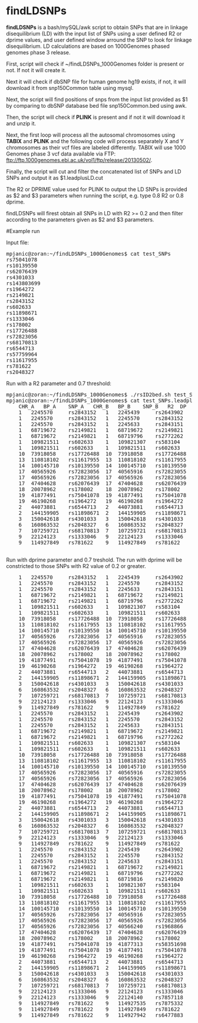 # findLDSNPs

**findLDSNPs** is a bash/mySQL/awk script to obtain SNPs that are in linkage disequilibrium (LD) with the input list of SNPs using a user defined R2 or dprime values, and user defined window arround the SNP to look for linkage disequilibrium. LD calculations are based on 1000Genomes phased genomes phase 3 release.

First, script will check if ~/findLDSNPs_1000Genomes folder is present or not. If not it will create it. 

Next it will check if dbSNP file for human genome hg19 exists, if not, it will download it from snp150Common table using mysql.

Next, the script will find positions of snps from the input list provided as $1 by comparing to dbSNP database bed file snp150Common.bed using awk.

Then, the script will check if **PLINK** is present and if not it will download it and unzip it.

Next, the first loop will process all the autosomal chromosomes using **TABIX** and **PLINK** and the following code will process separately X and Y chromosomes as their vcf files are labeled differently. TABIX will use 1000 Genomes phase 3 vcf data available via FTP: ftp://ftp.1000genomes.ebi.ac.uk/vol1/ftp/release/20130502/. 

Finally, the script will cut and filter the concatenated list of SNPs and LD SNPs and output it as $1.leadplusLD.cut

The R2 or DPRIME value used for PLINK to output the LD SNPs is provided as $2 and $3 parameters when running the script, e.g. type 0.8 R2 or 0.8 dprime.

findLDSNPs will firest obtain all SNPs in LD with R2 >= 0.2 and then filter according to the parameters given as $2 and $3 parameters.

#Example run

Input file:

<pre>
mpjanic@zoran:~/findLDSNPs_1000Genomes$ cat test_SNPs
rs75041078
rs10139550
rs62076439
rs4301033
rs143803699
rs1964272
rs2149821
rs2843152
rs602633
rs11898671
rs1333046
rs178002
rs17726488
rs72823056
rs68170813
rs6544713
rs57759964
rs11617955
rs781622
rs2048327
</pre>

Run with a R2 parameter and 0.7 threshold:
<pre>
mpjanic@zoran:~/findLDSNPs_1000Genomes$ ./rsID2bed.sh test_SNPs 0.7 R2
mpjanic@zoran:~/findLDSNPs_1000Genomes$ cat test_SNPs.leadplusLD.cut
	CHR_A	BP_A	SNP_A	CHR_B	BP_B	SNP_B	R2	DP
	1	2245570		rs2843152	1	2245439		rs2643902	0.86985	0.9919	
	1	2245570		rs2843152	1	2245570		rs2843152	1	1	
	1	2245570		rs2843152	1	2245633		rs2843151	0.860156	0.963399	
	1	68719672	rs2149821	1	68719672	rs2149821	1	1	
	1	68719672	rs2149821	1	68719796	rs2772262	0.703127	0.905807	
	1	109821511	rs602633	1	109821307	rs583104	0.959031	0.999107	
	1	109821511	rs602633	1	109821511	rs602633	1	1	
	10	73918058	rs17726488	10	73918058	rs17726488	1	1	
	13	110818102	rs11617955	13	110818102	rs11617955	1	1	
	14	100145710	rs10139550	14	100145710	rs10139550	1	1	
	17	40565926	rs72823056	17	40565916	rs72823055	0.643766	1	
	17	40565926	rs72823056	17	40565926	rs72823056	1	1	
	17	47404628	rs62076439	17	47404628	rs62076439	1	1	
	18	20078962	rs178002	18	20078962	rs178002	1	1	
	19	41877491	rs75041078	19	41877491	rs75041078	1	1	
	19	46190268	rs1964272	19	46190268	rs1964272	1	1	
	2	44073881	rs6544713	2	44073881	rs6544713	1	1	
	2	144159905	rs11898671	2	144159905	rs11898671	1	1	
	3	150042618	rs4301033	3	150042618	rs4301033	1	1	
	6	160863532	rs2048327	6	160863532	rs2048327	1	1	
	7	107259721	rs68170813	7	107259721	rs68170813	1	1	
	9	22124123	rs1333046	9	22124123	rs1333046	1	1	
	9	114927849	rs781622	9	114927849	rs781622	1	1	
  </pre>

Run with dprime parameter and 0.7 treshold. The run with dprime will be constricted to those SNPs with R2 value of 0.2 or greater.

<pre>
	1	2245570		rs2843152	1	2245439		rs2643902	0.86985	0.9919	
	1	2245570		rs2843152	1	2245570		rs2843152	1	1	
	1	2245570		rs2843152	1	2245633		rs2843151	0.860156	0.963399	
	1	68719672	rs2149821	1	68719672	rs2149821	1	1	
	1	68719672	rs2149821	1	68719796	rs2772262	0.703127	0.905807	
	1	109821511	rs602633	1	109821307	rs583104	0.959031	0.999107	
	1	109821511	rs602633	1	109821511	rs602633	1	1	
	10	73918058	rs17726488	10	73918058	rs17726488	1	1	
	13	110818102	rs11617955	13	110818102	rs11617955	1	1	
	14	100145710	rs10139550	14	100145710	rs10139550	1	1	
	17	40565926	rs72823056	17	40565916	rs72823055	0.643766	1	
	17	40565926	rs72823056	17	40565926	rs72823056	1	1	
	17	47404628	rs62076439	17	47404628	rs62076439	1	1	
	18	20078962	rs178002	18	20078962	rs178002	1	1	
	19	41877491	rs75041078	19	41877491	rs75041078	1	1	
	19	46190268	rs1964272	19	46190268	rs1964272	1	1	
	2	44073881	rs6544713	2	44073881	rs6544713	1	1	
	2	144159905	rs11898671	2	144159905	rs11898671	1	1	
	3	150042618	rs4301033	3	150042618	rs4301033	1	1	
	6	160863532	rs2048327	6	160863532	rs2048327	1	1	
	7	107259721	rs68170813	7	107259721	rs68170813	1	1	
	9	22124123	rs1333046	9	22124123	rs1333046	1	1	
	9	114927849	rs781622	9	114927849	rs781622	1	1	
	1	2245570		rs2843152	1	2245439		rs2643902	0.86985	0.9919	
	1	2245570		rs2843152	1	2245570		rs2843152	1	1	
	1	2245570		rs2843152	1	2245633		rs2843151	0.860156	0.963399	
	1	68719672	rs2149821	1	68719672	rs2149821	1	1	
	1	68719672	rs2149821	1	68719796	rs2772262	0.703127	0.905807	
	1	109821511	rs602633	1	109821307	rs583104	0.959031	0.999107	
	1	109821511	rs602633	1	109821511	rs602633	1	1	
	10	73918058	rs17726488	10	73918058	rs17726488	1	1	
	13	110818102	rs11617955	13	110818102	rs11617955	1	1	
	14	100145710	rs10139550	14	100145710	rs10139550	1	1	
	17	40565926	rs72823056	17	40565916	rs72823055	0.643766	1	
	17	40565926	rs72823056	17	40565926	rs72823056	1	1	
	17	47404628	rs62076439	17	47404628	rs62076439	1	1	
	18	20078962	rs178002	18	20078962	rs178002	1	1	
	19	41877491	rs75041078	19	41877491	rs75041078	1	1	
	19	46190268	rs1964272	19	46190268	rs1964272	1	1	
	2	44073881	rs6544713	2	44073881	rs6544713	1	1	
	2	144159905	rs11898671	2	144159905	rs11898671	1	1	
	3	150042618	rs4301033	3	150042618	rs4301033	1	1	
	6	160863532	rs2048327	6	160863532	rs2048327	1	1	
	7	107259721	rs68170813	7	107259721	rs68170813	1	1	
	9	22124123	rs1333046	9	22124123	rs1333046	1	1	
	9	114927849	rs781622	9	114927849	rs781622	1	1	
	1	2245570		rs2843152	1	2245439		rs2643902	0.86985	0.9919	
	1	2245570		rs2843152	1	2245570		rs2843152	1	1	
	1	2245570		rs2843152	1	2245633		rs2843151	0.860156	0.963399	
	1	68719672	rs2149821	1	68719672	rs2149821	1	1	
	1	68719672	rs2149821	1	68719796	rs2772262	0.703127	0.905807	
	1	68719672	rs2149821	1	68719816	rs2149820	0.395981	0.832203	
	1	109821511	rs602633	1	109821307	rs583104	0.959031	0.999107	
	1	109821511	rs602633	1	109821511	rs602633	1	1	
	10	73918058	rs17726488	10	73918058	rs17726488	1	1	
	13	110818102	rs11617955	13	110818102	rs11617955	1	1	
	14	100145710	rs10139550	14	100145710	rs10139550	1	1	
	17	40565926	rs72823056	17	40565916	rs72823055	0.643766	1	
	17	40565926	rs72823056	17	40565926	rs72823056	1	1	
	17	40565926	rs72823056	17	40566240	rs1968866	0.334468	0.957267	
	17	47404628	rs62076439	17	47404628	rs62076439	1	1	
	18	20078962	rs178002	18	20078962	rs178002	1	1	
	19	41877491	rs75041078	19	41877313	rs58351698	0.472226	0.99537	
	19	41877491	rs75041078	19	41877491	rs75041078	1	1	
	19	46190268	rs1964272	19	46190268	rs1964272	1	1	
	2	44073881	rs6544713	2	44073881	rs6544713	1	1	
	2	144159905	rs11898671	2	144159905	rs11898671	1	1	
	3	150042618	rs4301033	3	150042618	rs4301033	1	1	
	6	160863532	rs2048327	6	160863532	rs2048327	1	1	
	7	107259721	rs68170813	7	107259721	rs68170813	1	1	
	9	22124123	rs1333046	9	22124123	rs1333046	1	1	
	9	22124123	rs1333046	9	22124140	rs7857118	0.339367	1	
	9	114927849	rs781622	9	114927535	rs7875332	0.379275	0.996444	
	9	114927849	rs781622	9	114927849	rs781622	1	1	
	9	114927849	rs781622	9	114927942	rs6477883	0.408825	0.998329	
</pre>

